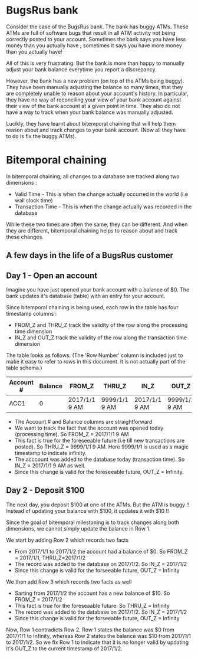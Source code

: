 # BugsRus bank

Consider the case of the BugsRus bank. The bank has buggy ATMs. These ATMs are full of software bugs 
that result in all ATM activity not being correctly posted to your account. Sometimes the bank says you have
less money than you actually have ; sometimes it says you have more money than you actually have!

All of this is very frustrating. But the bank is more than happy to manually adjust your bank balance everytime you report a discrepancy. 

However, the bank has a new problem (on top of the ATMs being buggy). They have been manually adjusting 
the balance so many times, that they are completely unable to reason about your account's history. In particular, they have no way of reconciling your view of your bank account against their view of the bank 
account at a given point in time. They also do not have a way to track when your bank balance was manually adjusted.

Lucikly, they have learnt about bitemporal chaining that will help them reason about and track changes 
to your bank account. (Now all they have to do is fix the buggy ATMs).

# Bitemporal chaining

In bitemporal chaining, all changes to a database are tracked along two dimensions :
* Valid Time - This is when the change actually occurred in the world (i.e wall clock time)
* Transaction Time - This is when the change actually was recorded in the database

While these two times are often the same, they can be different. And when they are different, bitemporal chaining helps to reason about and track these changes.

## A few days  in the life of a BugsRus customer

## Day 1 - Open an account 

Imagine you have just opened your bank account with a balance of $0. The bank updates it's database (table) with an entry for your account.

Since bitemporal chaining is being used, each row in the table has four timestamp columns :
* FROM_Z and THRU_Z track the validity of the row along the processing time dimension
* IN_Z and OUT_Z track the validity of the row along the transaction time dimension

The table looks as follows. (The 'Row Number' column is included just to make it easy to refer to rows in this document. It is not actually part of the table schema.)

| Account # | Balance | FROM_Z        | THRU_Z        | IN_Z          | OUT_Z         | Row Number |
| ---       | ---     | ---           | ---           | ---           | ---           | ---        |
| ACC1      | 0       | 2017/1/1 9 AM | 9999/1/1 9 AM | 2017/1/1 9 AM | 9999/1/1 9 AM | 1          |

* The Account # and Balance columns are straightforward
* We want to track the fact that the account was opened today (processing time). So FROM_Z = 2017/1/1 9 AM
* This fact is true for the foreseeable future (i.e till new transactions are posted). So THRU_Z = 9999/1/1 9 AM. Here 9999/1/1 is used as a magic timestamp to indicate infinity.
* The acccount was added to the database today (transaction time). So IN_Z = 2017/1/1 9 AM as well.
* Since this change is valid for the foreseeable future, OUT_Z = Infinity.

## Day 2 - Deposit $100

The next day, you deposit $100 at one of the ATMs. But the ATM is buggy !! Instead of updating your balance
with $100, it updates it with $10 !!

Since the goal of bitemporal milestoning is to track changes along both dimensions, we cannot simply update the balance in Row 1. 

We start by adding Row 2 which records two facts  
* From 2017/1/1 to 2017/1/2 the account had a balance of $0. So FROM_Z = 2017/1/1, THRU_Z=2017/1/2
* The record was added to the database on 2017/1/2. So IN_Z = 2017/1/2
* Since this change is valid for the forseeable future, OUT_Z = Infinity

We then add Row 3 which records two facts as well
* Sarting from 2017/1/2 the account has a new balance of $10. So FROM_Z = 2017/1/2
* This fact is true for the foreseaable future. So THRU_Z = Infinity
* The record was added to the database on 2017/1/2. So IN_Z = 2017/1/2
* Since this change is valid for the forseeable future, OUT_Z = Infinity

Now, Row 1 contradicts Row 2. Row 1 states the balance was $0 from 2017/1/1 to Infinity, whereas Row 2 states the balance was $10 from 2017/1/1 to 2017/1/2. So we fix Row 1 to indicate that it is no longer valid by updating it's OUT_Z to the current timestamp of 2017/1/2.







